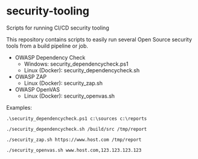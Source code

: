# security-tooling
Scripts for running CI/CD security tooling

This repository contains scripts to easily run several Open Source security tools from a build pipeline or job.

* OWASP Dependency Check
  * Windows: security_dependencycheck.ps1
  * Linux (Docker): security_dependencycheck.sh
* OWASP ZAP
  * Linux (Docker): security_zap.sh
* OWASP OpenVAS
  * Linux (Docker): security_openvas.sh

Examples:

```
.\security_dependencycheck.ps1 c:\sources c:\reports

./security_dependencycheck.sh /build/src /tmp/report

./security_zap.sh https://www.host.com /tmp/report

./security_openvas.sh www.host.com,123.123.123.123
```
